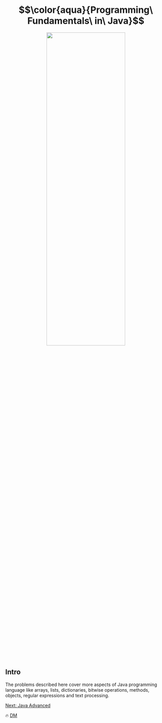 # $$\color{aqua}{Programming\ Fundamentals\ in\ Java}$$

<p align="center">
  <img width="70%" height="50%" src="https://techvidvan.com/tutorials/wp-content/uploads/sites/2/2020/06/Java-Syntax-tv.jpg" />
</p>

## Intro
The problems described here cover more aspects of Java programming language like arrays, lists, dictionaries, bitwise operations, methods, objects, regular expressions and text processing.

[Next: Java Advanced](https://github.com/demarinov/softuni/tree/master/JavaAdvancedModule)

:fire: [DM](https://github.com/demarinov)
